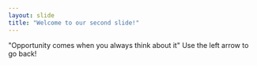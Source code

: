 ```yaml
---
layout: slide
title: "Welcome to our second slide!"
---
```

"Opportunity comes when you always think about it"
Use the left arrow to go back!

